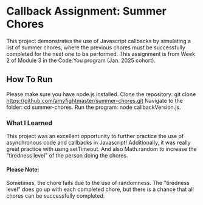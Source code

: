 # Callback Assignment: Summer Chores
This project demonstrates the use of Javascript callbacks by simulating a list of summer chores, where the previous chores must be successfully completed for the next one to be performed. This assignment is from Week 2 of Module 3 in the Code:You program (Jan. 2025 cohort).

## How To Run
Please make sure you have node.js installed.
Clone the repository: git clone https://github.com/amyfightmaster/summer-chores.git 
Navigate to the folder: cd summer-chores. Run the program: node callbackVersion.js.

### What I Learned
This project was an excellent opportunity to further practice the use of asynchronous code and callbacks in Javascript! 
Additionally, it was really great practice with using setTimeout. 
And also Math.random to increase the "tiredness level" of the person doing the chores.

#### Please Note:
Sometimes, the chore fails due to the use of randomness. 
The "tiredness level" does go up with each completed chore, but there is a chance that all chores can be successfully completed.
